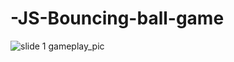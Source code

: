 ﻿# -JS-Bouncing-ball-game
![slide 1  gameplay_pic](https://user-images.githubusercontent.com/106253137/214029606-6a8165e3-f731-40ee-8bf4-a166e1e3f19f.png)
